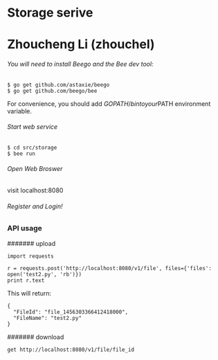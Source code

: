 # Storage serive
# Zhoucheng Li (zhouchel)

###### You will need to install Beego and the Bee dev tool:
```
$ go get github.com/astaxie/beego
$ go get github.com/beego/bee
```
For convenience, you should add $GOPATH/bin to your$PATH environment variable.

###### Start web service
```
$ cd src/storage
$ bee run
```

###### Open Web Broswer
visit localhost:8080

###### Register and Login!



### API usage
####### upload
```
import requests

r = requests.post('http://localhost:8080/v1/file', files={'files': open('test2.py', 'rb')})
print r.text
```
This will return:
```
{
  "FileId": "file_1456303366412418000",
  "FileName": "test2.py"
}
```


####### download
```
get http://localhost:8080/v1/file/file_id
```
